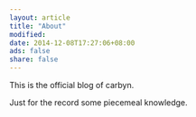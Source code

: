 ```yaml
---
layout: article
title: "About"
modified: 
date: 2014-12-08T17:27:06+08:00
ads: false
share: false
---
```


<p>This is the official blog of carbyn.</p>
<p>Just for the record some piecemeal knowledge.</p>
